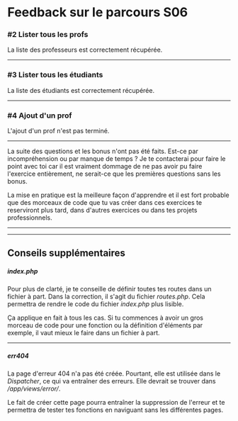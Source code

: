 # Feedback sur le parcours S06



### #2 Lister tous les profs

La liste des professeurs est correctement récupérée.

-----

### #3 Lister tous les étudiants

La liste des étudiants est correctement récupérée.

-----

### #4 Ajout d'un prof

L'ajout d'un prof n'est pas terminé.

----

La suite des questions et les bonus n'ont pas été faits.
Est-ce par incompréhension ou par manque de temps ?
Je te contacterai pour faire le point avec toi car il est vraiment dommage de ne pas avoir pu faire l'exercice entièrement, ne serait-ce que les premières questions sans les bonus.

La mise en pratique est la meilleure façon d'apprendre et il est fort probable que des morceaux de code que tu vas créer dans ces exercices te reserviront plus tard, dans d'autres exercices ou dans tes projets professionnels.

---

------

## Conseils supplémentaires

##### index.php

Pour plus de clarté, je te conseille de définir toutes tes routes dans un fichier à part.
Dans la correction, il s'agit du fichier *routes.php*.
Cela permettra de rendre le code du fichier *index.php* plus lisible.

Ça applique en fait à tous les cas. Si tu commences à avoir un gros morceau de code pour une fonction ou la définition d'éléments par exemple, il vaut mieux le faire dans un fichier à part.

---

##### err404

La page d'erreur 404 n'a pas été créée.
Pourtant, elle est utilisée dans le *Dispatcher*, ce qui va entraîner des erreurs.
Elle devrait se trouver dans */app/views/error/*.

Le fait de créer cette page pourra entraîner la suppression de l'erreur et te permettra de tester tes fonctions en naviguant sans les différentes pages.



